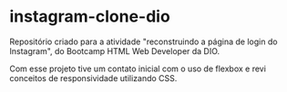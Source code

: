 # instagram-clone-dio
Repositório criado para a atividade "reconstruindo a página  de login do Instagram", do Bootcamp HTML Web Developer da DIO.

Com esse projeto tive um contato inicial com o uso de flexbox e revi conceitos de responsividade utilizando CSS.
